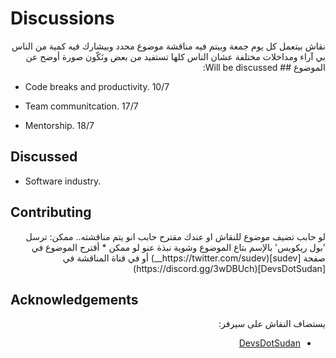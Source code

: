 # Discussions
<p dir="rtl">
  نقاش بيتعمل كل يوم جمعة وبيتم فيه مناقشة موضوع محدد وبيشارك فيه كمية من الناس بي آراء ومداخلات مختلفة عشان الناس كلها تستفيد من بعض ونَكّون صورة أوضح عن الموضوع
<!--
نقاش يقام كل جمعة يتم فيها مناقشة موضوع محدد مع أسئلة تساعد على إثراء النقاش 
-->
## Will be discussed:

* Code breaks and productivity. 10/7

* Team communitcation. 17/7
* Mentorship. 18/7




## Discussed
 * Software industry.

## Contributing
<div dir="rtl">
لو حابب تضيف موضوع للنقاش او عندك مقترح حابب انو يتم مناقشته.. ممكن:
ترسل 'بول ريكويس' بالإسم بتاع الموضوع وشوية نبذة عنو لو ممكن
<!--
* رسل Pull Request
  فيه موضوع النقاش وأسئلة مبدئية عن الموضوع
-->
* أقترح الموضوع في صفحة [sudev](https://twitter.com/sudev__) أو في قناة المناقشة في [DevsDotSudan](https://discord.gg/3wDBUch) 

</div>

## Acknowledgements
<div dir="rtl">

يستضاف النقاش على سيرفر:
* [DevsDotSudan](https://discord.gg/3wDBUch)

</div>
